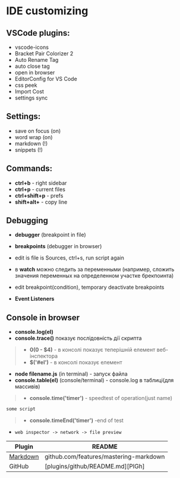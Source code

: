 # IDE customizing

## VSCode plugins:

- vscode-icons
- Bracket Pair Colorizer 2
- Auto Rename Tag
- auto close tag
- open in browser
- EditorConfig for VS Code
- css peek
- Import Cost
- settings sync


## Settings:
- save on focus (on)
- word wrap     (on)
- markdown      (!)
- snippets      (!)


## Commands:
- **ctrl+b**        - right sidebar
- **ctrl+p**        - current files
- **ctrl+shift+p**  - prefs
- **shift+alt+**    - copy line



## Debugging
- **debugger**		(breakpoint in file)
- **breakpoints**	(debugger in browser)

- edit is file is Sources, ctrl+s, run script again
- в **watch** можно следить за переменными (например, сложить значения переменных на определенном участке брекпоинта)
- edit breakpoint(condition), temporary deactivate breakpoints
- **Event Listeners**

## Console in browser
- **console.log(el)**
- **console.trace()** показує послідовність дії скрипта

> - **$0($0 - $4)** - в консолі показує теперішній елемент веб-інспектора
> - **$('#el')**    - в консолі показує елемент

- **node filename.js**  (in terminal) - запуск файла
- **console.table(el)** (console/terminal) - console.log в таблиці(для массивів)

> - **console.time('timer')**       - speedtest of operation(just name)
```sh
some script
```
> - **console.timeEnd('timer')**    -end of test

- `web inspector -> network -> file preview`


| Plugin | README |
| ------ | ------ |
| [Markdown](https://guides.github.com/features/mastering-markdown) | github.com/features/mastering-markdown|
| GitHub | [plugins/github/README.md][PlGh] |